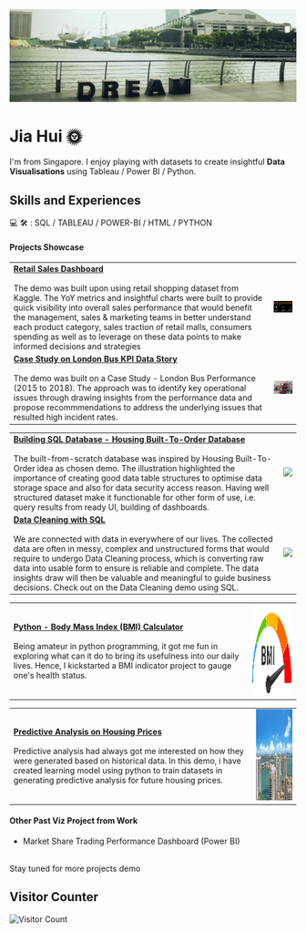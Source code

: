 ![Dashboard Visualization Creator](https://github.com/hueeylow/hueey_profile/blob/main/sg_landscape.jpg)

# Jia Hui 🌞
I'm from Singapore. I enjoy playing with datasets to create insightful **Data Visualisations** using Tableau / Power BI / Python. 

## Skills and Experiences
💻 🛠 : SQL / TABLEAU / POWER-BI / HTML / PYTHON


#### Projects Showcase
 <table width="500">
  <tr>
     <td><b><a href="https://public.tableau.com/app/profile/cupcorn8676/viz/RetailDashboard_16931087792260/Dashboard1" target="_blank">Retail Sales Dashboard</a> </b><br><br>The demo was built upon using retail shopping dataset from Kaggle. The YoY metrics and insightful charts were built to provide quick visibility into overall sales performance that would benefit the management, sales & marketing teams in better understand each product category,  sales traction of retail malls, consumers spending as well as to leverage on these data points to make informed decisions and strategies  </td>

   
  <td>
<a href="https://public.tableau.com/app/profile/cupcorn8676/viz/RetailDashboard_16931087792260/Dashboard1" target="_blank"><img src= "https://github.com/hueeylow/hueey_profile/blob/main/DB_snapshot_interactive.gif" width="280"/> </a></td>
   
  </tr>

   <tr>
     <td><b> <a href="https://public.tableau.com/views/CaseStudy-LondonBusKPIDashboard/LondonBusPerformanceDataStory?:language=en-US&publish=yes&:display_count=n&:origin=viz_share_link" target="_blank">Case Study on London Bus KPI Data Story</a> </b><br><br>The demo was built on a Case Study - London Bus Performance (2015 to 2018). The approach was to identify key operational issues through drawing insights from  the performance data and propose recommmendations to address the underlying issues that resulted high incident rates. 
    </td>
  <td>

<a href="https://public.tableau.com/views/CaseStudy-LondonBusKPIDashboard/LondonBusPerformanceDataStory?:language=en-US&publish=yes&:display_count=n&:origin=viz_share_link" target="_blank"><img src= "https://github.com/hueeylow/hueey_profile/blob/main/LondonBus_Icon.gif" width="280"/> </a></td>
   
  </tr>
</table> 


 <table width="500">
  <tr>
     <td><b> <a href="https://github.com/hueeylow/SQL/blob/main/SQL_BuildDB.md" target="_blank">Building SQL Database - Housing Built-To-Order Database </a> </b><br><br>The built-from-scratch database was inspired by Housing Built-To-Order idea as chosen demo. The illustration highlighted the importance of creating good data table structures to optimise data storage space and also for data security access reason. Having well structured dataset make it functionable for other form of use, i.e. query results from ready UI, building of dashboards.</td>
  <td>
<a href="https://github.com/hueeylow/SQL/blob/main/SQL_BuildDB.md" target="_blank"><img src= "https://github.com/hueeylow/hueeylow/blob/main/SQL_icon.gif" width="280"/> </a></td>
   
  </tr

  <tr>
     <td><b> <a href="https://github.com/hueeylow/SQL/blob/main/SQL_DataScrub.md" target="_blank">Data Cleaning with SQL </a> </b><br><br>
   We are connected with data in everywhere of our lives. The collected data are often in messy, complex and unstructured forms that would require to undergo Data Cleaning process, which is converting raw data into usable form to ensure is reliable and complete. The data insights draw will then be valuable and meaningful to guide business decisions. Check out on the Data Cleaning demo using SQL.</td>
  <td>
<a href="https://github.com/hueeylow/SQL/blob/main/SQL_DataScrub.md" target="_blank"><img src= "https://github.com/hueeylow/hueeylow/blob/main/dc_icon_1.gif" width="280"/> </a></td>
   
  </tr>

   
</table> 


 <table width="500">
  <tr>
     <td><b> <a href="https://github.com/hueeylow/python/blob/main/python_bmi.md" target="_blank">Python - Body Mass Index (BMI) Calculator</a></b><br><br> Being amateur in python programming, it got me fun in exploring what can it do to bring its usefulness into our daily lives. Hence, I kickstarted a BMI indicator project to gauge one's health status. </td>
  <td>
<a href="https://github.com/hueeylow/python/blob/main/python_bmi.md" target="_blank"><img src= "https://github.com/hueeylow/python/blob/main/bmi_icon.gif" width="280" height="160"/> </a></td>
   
  </tr>
</table> 

 <table width="500">
  <tr>
     <td><b> <a href="https://github.com/hueeylow/python/blob/main/python_miami.md" target="_blank">Predictive Analysis on Housing Prices</a></b><br><br> Predictive analysis had always got me interested on how they were generated based on historical data. In this demo, i have created learning model using python to train datasets in generating predictive analysis for future housing prices. </td>
  <td>
<a href="https://github.com/hueeylow/python/blob/main/python_miami.md" target="_blank"><img src= "https://github.com/hueeylow/python/blob/main/Miami_House.gif" width="280" height="160"/> </a></td>
   
  </tr>
</table> 



#### Other Past Viz Project from Work
- Market Share Trading Performance Dashboard (Power BI)

<br>
Stay tuned for more projects demo

## Visitor Counter
![Visitor Count](https://profile-counter.glitch.me/hueeylow/count.svg)
